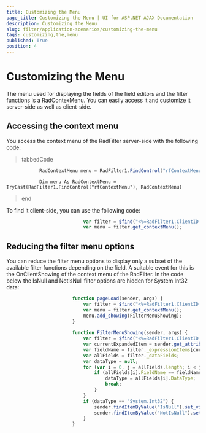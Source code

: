 ```yaml
---
title: Customizing the Menu
page_title: Customizing the Menu | UI for ASP.NET AJAX Documentation
description: Customizing the Menu
slug: filter/application-scenarios/customizing-the-menu
tags: customizing,the,menu
published: True
position: 4
---
```


# Customizing the Menu



The menu used for displaying the fields of the field editors and the filter functions is a RadContexMenu. You can easily access it and customize it server-side as well as client-side.

## Accessing the context menu

You access the context menu of the RadFilter server-side with the following code:

>tabbedCode

````C#
	        RadContextMenu menu = RadFilter1.FindControl("rfContextMenu") as RadContextMenu;
````



````VB.NET
	        Dim menu As RadContextMenu = TryCast(RadFilter1.FindControl("rfContextMenu"), RadContextMenu)
````


>end

To find it client-side, you can use the following code:

````JavaScript
	                        var filter = $find("<%=RadFilter1.ClientID %>");
	                        var menu = filter.get_contextMenu();
````



## Reducing the filter menu options

You can reduce the filter menu options to display only a subset of the available filter functions depending on the field. A suitable event for this is the OnClientShowing of the context menu of the RadFilter. In the code below the IsNull and NotIsNull filter options are hidden for System.Int32 data:

````JavaScript
	                    function pageLoad(sender, args) {
	                        var filter = $find("<%=RadFilter1.ClientID %>");
	                        var menu = filter.get_contextMenu();
	                        menu.add_showing(FilterMenuShowing);
	                    }
	
	                    function FilterMenuShowing(sender, args) {
	                        var filter = $find("<%=RadFilter1.ClientID %>");
	                        var currentExpandedItem = sender.get_attributes()._data.ItemHierarchyIndex;
	                        var fieldName = filter._expressionItems[currentExpandedItem];
	                        var allFields = filter._dataFields;
	                        var dataType = null;
	                        for (var i = 0, j = allFields.length; i < j; i++) {
	                            if (allFields[i].FieldName == fieldName) {
	                                dataType = allFields[i].DataType;
	                                break;
	                            }
	                        }
	                        if (dataType == "System.Int32") {
	                            sender.findItemByValue("IsNull").set_visible(false);
	                            sender.findItemByValue("NotIsNull").set_visible(false);
	                        }
	                    }
````


